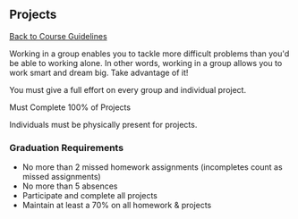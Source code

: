## Projects
[Back to Course Guidelines](../../README.md#course-guidelines)

Working in a group enables you to tackle more difficult problems than you'd be able to working alone. In other words, working in a group allows you to work smart and dream big. Take advantage of it!

You must give a full effort on every group and individual project.

Must Complete 100% of Projects

Individuals must be physically present for projects.


### Graduation Requirements

* No more than 2 missed homework assignments (incompletes count as missed assignments)
* No more than 5 absences
* Participate and complete all projects 
* Maintain at least a 70% on all homework & projects 


